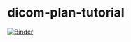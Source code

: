 # dicom-plan-tutorial
 
[![Binder](https://mybinder.org/badge_logo.svg)](https://mybinder.org/v2/gh/alasdairrutherford/dicom-plan-tutorial/main?labpath=Example-External-Beam.ipynb)
